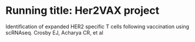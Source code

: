 # Running title: Her2VAX project
Identification of expanded HER2 specific T cells following vaccination using scRNAseq.
Crosby EJ, Acharya CR,  et al
